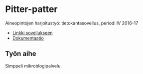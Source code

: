 # Pitter-patter
Aineopintojen harjoitustyö: tietokantasovellus, periodi IV 2016-17

* [Linkki sovellukseen](https://pyykkomi.users.cs.helsinki.fi/pitterpatter/)
* [Dokumentaatio](https://github.com/mipyykko/pitterpatter/blob/master/doc/dokumentaatio.pdf)

## Työn aihe

Simppeli mikroblogipalvelu.
